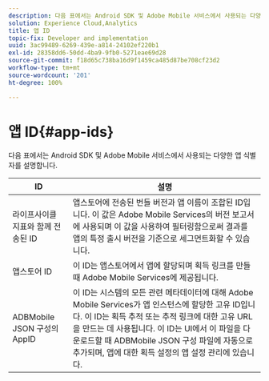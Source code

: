 ```yaml
---
description: 다음 표에서는 Android SDK 및 Adobe Mobile 서비스에서 사용되는 다양한 앱 식별자를 설명합니다.
solution: Experience Cloud,Analytics
title: 앱 ID
topic-fix: Developer and implementation
uuid: 3ac99489-6269-439e-a814-24102ef220b1
exl-id: 28358dd6-50dd-4ba9-9fb0-5271eae69d28
source-git-commit: f18d65c738ba16d9f1459ca485d87be708cf23d2
workflow-type: tm+mt
source-wordcount: '201'
ht-degree: 100%

---
```


# 앱 ID{#app-ids}

다음 표에서는 Android SDK 및 Adobe Mobile 서비스에서 사용되는 다양한 앱 식별자를 설명합니다.

| ID | 설명 |
|--- |--- |
| 라이프사이클 지표와 함께 전송된 ID | 앱스토어에 전송된 번들 버전과 앱 이름이 조합된 ID입니다. 이 값은 Adobe Mobile Services의 버전 보고서에 사용되며 이 값을 사용하여 필터링함으로써 결과를 앱의 특정 출시 버전을 기준으로 세그먼트화할 수 있습니다. |
| 앱스토어 ID | 이 ID는 앱스토어에서 앱에 할당되며 획득 링크를 만들 때 Adobe Mobile Services에 제공됩니다. |
| ADBMobile JSON 구성의 AppID | 이 ID는 시스템의 모든 관련 메타데이터에 대해 Adobe Mobile Services가 앱 인스턴스에 할당한 고유 ID입니다. 이 ID는 획득 추적 또는 추적 링크에 대한 고유 URL을 만드는 데 사용됩니다. 이 ID는 UI에서 이 파일을 다운로드할 때 ADBMobile JSON 구성 파일에 자동으로 추가되며, 앱에 대한 획득 설정의 앱 설정 관리에 있습니다. |
